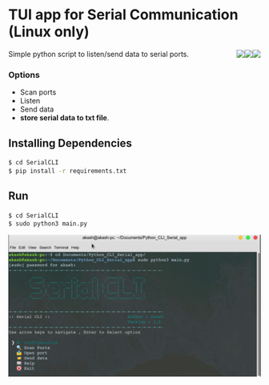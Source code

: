 # TUI app for Serial Communication (Linux only)


<a href="https://github.com/Akash97p/Python_CLI_Serial_app">
<img align="right" src="https://img.shields.io/badge/Version-1.0-informational?style=flat&color=green" >
</a>

<a href="https://github.com/Akash97p/Python_CLI_Serial_app">
<img align="right" src="https://img.shields.io/badge/Python-3.7-informational?style=flat&logo=python&logoColor=white&color=yellow">
</a>

<a href="https://github.com/Akash97p/Python_CLI_Serial_app">
<img align="right" src="https://img.shields.io/badge/Platform-linux-informational?style=flat&logo=linux&logoColor=white&color=yellow">
</a>

Simple python script to listen/send data to serial ports.

### **Options**
* Scan ports  
* Listen
* Send data
* **store serial data to txt file**.

## Installing Dependencies

```sh
$ cd SerialCLI
$ pip install -r requirements.txt
```

## Run

```sh
$ cd SerialCLI
$ sudo python3 main.py
```

<a href="https://github.com/Akash97p/Python_CLI_Serial_app">
<img src="/images/app.png">
</a>
